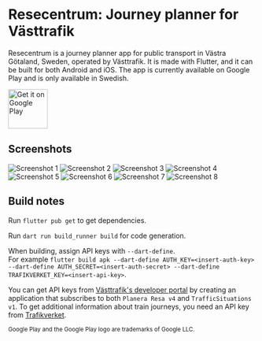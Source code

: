 # Resecentrum: Journey planner for Västtrafik

Resecentrum is a journey planner app for public transport in Västra Götaland, Sweden, operated by Västtrafik.
It is made with Flutter, and it can be built for both Android and iOS.
The app is currently available on Google Play and is only available in Swedish.

<a href='https://play.google.com/store/apps/details?id=ga.edvin.resecentrum'><img alt='Get it on Google Play' src='https://play.google.com/intl/en_us/badges/static/images/badges/en_badge_web_generic.png' height='80px'/></a>

## Screenshots

![Screenshot 1](https://play-lh.googleusercontent.com/LufvM5sfC3Ku681yQBPvg02kRSZMlX2sF9PN59KG_Ad7W11DaeQtmvXY_HEWZE131NI)
![Screenshot 2](https://play-lh.googleusercontent.com/M6sZ6SarTWBEw9cYyWS_LDHrTGQtNwheRRavsJEjOndJKa_3fvaMIA8ljM-NqB_HExM)
![Screenshot 3](https://play-lh.googleusercontent.com/xw5PNQ2g9KlHLo53aL1JkoS9FlzmpsyKw1Xgz_PzDsEoJPDNoGlgjl0LWk9sVfdcqfk)
![Screenshot 4](https://play-lh.googleusercontent.com/JwJgS7_4QdGFLWgMp_v9wWspx8uWhsmnBy5zrqxFfc4Q5Vwoht3r212krWX8mjQAbw)
![Screenshot 5](https://play-lh.googleusercontent.com/KByORx_3TZil7lXspI4RHGP8s33-0kpXPR9q60NGXuxqmLkV6y-ffGrEy5_aBsxD8Tm1)
![Screenshot 6](https://play-lh.googleusercontent.com/WqVW7o6ZVssYesv-VabzZjX2louGTRojWGnY3c98o0uySmRHc9wroQrNWxUZfFUkvfY)
![Screenshot 7](https://play-lh.googleusercontent.com/aA7p3x7hAz7lcnWxavqxz8sgpV9mH7_ywcSjEiu9W_d_alxGkgn7a_PZEEHg23O64FoX)
![Screenshot 8](https://play-lh.googleusercontent.com/e9GHAY_7LsSfB8VE11VbkspPBSoi7UYyTqRFualxPT80_IKNtPc36pTAeKCiNVUIv7M)

## Build notes

Run ```flutter pub get``` to get dependencies.

Run ```dart run build_runner build``` for code generation.

When building, assign API keys with ```--dart-define```.  
For example ```flutter build apk --dart-define AUTH_KEY=<insert-auth-key> --dart-define AUTH_SECRET=<insert-auth-secret> --dart-define TRAFIKVERKET_KEY=<insert-api-key>```.

You can get API keys from [Västtrafik's developer portal](https://developer.vasttrafik.se/) by creating an application that subscribes to both `Planera Resa v4` and `TrafficSituations v1`.
To get additional information about train journeys, you need an API key from [Trafikverket](https://api.trafikinfo.trafikverket.se/).

<sub>Google Play and the Google Play logo are trademarks of Google LLC.</sub>
